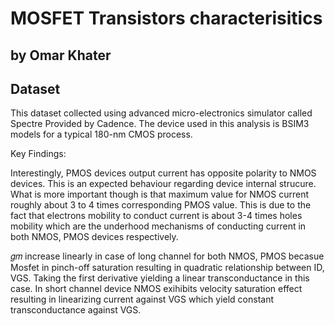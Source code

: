 ﻿# MOSFET Transistors characterisitics
## by Omar Khater


## Dataset

This dataset collected using advanced micro-electronics simulator called Spectre Provided by Cadence. The device used in this analysis is BSIM3 models for a typical 180-nm CMOS process. 

Key Findings: 

Interestingly, PMOS devices output current has opposite polarity to NMOS devices. This is an expected behaviour regarding device internal strucure. What is more important though is that maximum value for NMOS current roughly about 3 to 4 times corresponding PMOS value. This is due to the fact that electrons mobility to conduct current is about 3-4 times holes mobility which are the underhood mechanisms of conducting current in both NMOS, PMOS devices respectively.

𝑔𝑚 increase linearly in case of long channel for both NMOS, PMOS becasue Mosfet in pinch-off saturation resulting in quadratic relationship between ID, VGS. Taking the first derivative yielding a linear transconductance in this case. In short channel device NMOS exihibits velocity saturation effect resulting in linearizing current against VGS which yield constant transconductance against VGS.

